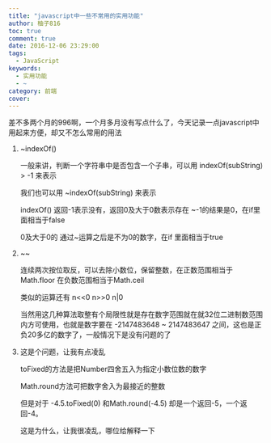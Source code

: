 ```yaml
---
title: "javascript中一些不常用的实用功能"
author: 柚子816
toc: true
comment: true
date: 2016-12-06 23:29:00
tags: 
  - JavaScript
keywords:
  - 实用功能
  - ~
category: 前端
cover: 
---
```


差不多两个月的996啊，一个月多月没有写点什么了，今天记录一点javascript中用起来方便，却又不怎么常用的用法

1. ~indexOf()

   一般来讲，判断一个字符串中是否包含一个子串，可以用 indexOf(subString) > -1 来表示

   我们也可以用 ~indexOf(subString) 来表示

   indexOf() 返回-1表示没有，返回0及大于0数表示存在 ~-1的结果是0，在if里面相当于false

   0及大于0的 通过~运算之后是不为0的数字，在if 里面相当于true

2. ~~

   连续两次按位取反，可以去除小数位，保留整数，在正数范围相当于Math.floor 在负数范围相当于Math.ceil

   类似的运算还有 n<<0 n>>0 n|0

   当然用这几种算法取整有个局限性就是存在数字范围就在就32位二进制数范围内方可使用，也就是数字要在 -2147483648 ~ 2147483647
   之间，这也是正负20多亿的数字了，一般情况下是没有问题的了

3. 这是个问题，让我有点凌乱

   toFixed的方法是把Number四舍五入为指定小数位数的数字

   Math.round方法可把数字舍入为最接近的整数

   但是对于 -4.5.toFixed(0) 和Math.round(-4.5) 却是一个返回-5，一个返回-4。

   这是为什么，让我很凌乱，哪位给解释一下



